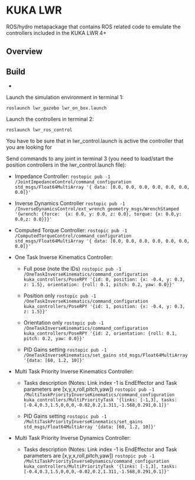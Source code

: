 KUKA LWR
========

ROS/hydro metapackage that contains ROS related code to emulate the controllers included in the KUKA LWR 4+

Overview
--------


Build
-----

* 

Launch the simulation environment in terminal 1:

`roslaunch lwr_gazebo lwr_on_box.launch`

Launch the controllers in terminal 2:

`roslaunch lwr_ros_control `

You have to be sure that in lwr_control.launch is active the controller that you are looking for

Send commands to any joint in terminal 3 (you need to load/start the position controllers in the lwr_control.launch file):

- Impedance Controller:
`rostopic pub -1  /JointImpedanceControl/command_configuration std_msgs/Float64MultiArray '{ data: [0.0, 0.0, 0.0, 0.0, 0.0, 0.0, 0.0]}'`

- Inverse Dynamics Controller
`rostopic pub -1  /InverseDynamicsControl/ext_wrench geometry_msgs/WrenchStamped '{wrench: {force:  {x: 0.0, y: 0.0, z: 0.0}, torque: {x: 0.0,y: 0.0,z: 0.0}}}' `

- Computed Torque Controller:
`rostopic pub -1  /ComputedTorqueControl/command_configuration std_msgs/Float64MultiArray '{ data: [0.0, 0.0, 0.0, 0.0, 0.0, 0.0, 0.0]}'`

- One Task Inverse Kinematics Controller: 

  - Full pose (note the IDs)
`rostopic pub -1  /OneTaskInverseKinematics/command_configuration kuka_controllers/PoseRPY '{id: 0, position: {x: -0.4, y: 0.3, z: 1.5}, orientation: {roll: 0.1, pitch: 0.2, yaw: 0.0}}'`

  - Position only
`rostopic pub -1  /OneTaskInverseKinematics/command_configuration kuka_controllers/PoseRPY '{id: 1, position: {x: -0.4, y: 0.3, z: 1.5}}'`

  - Orientation only
`rostopic pub -1  /OneTaskInverseKinematics/command_configuration kuka_controllers/PoseRPY '{id: 2, orientation: {roll: 0.1, pitch: 0.2, yaw: 0.0}}'`

  - PID Gains setting
`rostopic pub -1  /OneTaskInverseKinematics/set_gains std_msgs/Float64MultiArray '{data: [60, 1.2, 10]}'`

- Multi Task Priority Inverse Kinematics Controller:
  
  - Tasks description (Notes: Link index -1 is EndEffector and Task parameters are [x,y,x,roll,pitch,yaw])
`rostopic pub -1  /MultiTaskPriorityInverseKinematics/command_configuration kuka_controllers/MultiPriorityTask '{links: [-1,3], tasks: [-0.4,0.3,1.5,0,0,0,-0.02,0.2,1.311,-1.568,0.291,0.1]}'`

  - PID Gains setting
`rostopic pub -1  /MultiTaskPriorityInverseKinematics/set_gains std_msgs/Float64MultiArray '{data: [60, 1.2, 10]}'`

- Multi Task Priority Inverse Dynamics Controller:
  
  - Tasks description (Notes: Link index -1 is EndEffector and Task parameters are [x,y,x,roll,pitch,yaw])
`rostopic pub -1  /MultiTaskPriorityInverseDynamics/command_configuration kuka_controllers/MultiPriorityTask '{links: [-1,3], tasks: [-0.4,0.3,1.5,0,0,0,-0.02,0.2,1.311,-1.568,0.291,0.1]}'`






